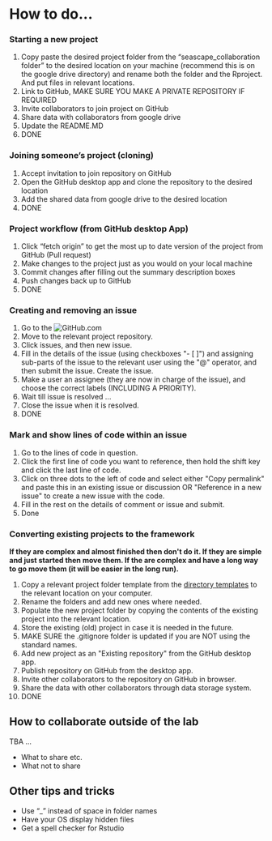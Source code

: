 
# How to do...

### Starting a new project

1. Copy paste the desired project folder from the “seascape_collaboration folder” to the desired location on your machine (recommend this is on the google drive directory) and rename both the folder and the Rproject. And put files in relevant locations.
2. Link to GitHub, MAKE SURE YOU MAKE A PRIVATE REPOSITORY IF REQUIRED
3. Invite collaborators to join project on GitHub
4. Share data with collaborators from google drive
5. Update the README.MD
6. DONE

### Joining someone’s project (cloning)

1. Accept invitation to join repository on GitHub
2. Open the GitHub desktop app and clone the repository to the desired location
3. Add the shared data from google drive to the desired location
4. DONE

### Project workflow (from GitHub desktop App)

1. Click “fetch origin” to get the most up to date version of the project from GitHub (Pull request)
2. Make changes to the project just as you would on your local machine
3. Commit changes after filling out the summary description boxes
4. Push changes back up to GitHub
5. DONE

### Creating and removing an issue

1. Go to the ![GitHub.com](https://github.com/)
2. Move to the relevant project repository.
3. Click issues, and then new issue.
4. Fill in the details of the issue (using checkboxes "- [ ]") and assigning sub-parts of the issue to the relevant user using the "\@" operator, and then submit the issue. Create the issue.
5. Make a user an assignee (they are now in charge of the issue), and choose the correct labels (INCLUDING A PRIORITY).
6. Wait till issue is resolved ...
7. Close the issue when it is resolved.
8. DONE

### Mark and show lines of code within an issue

1. Go to the lines of code in question.
2. Click the first line of code you want to reference, then hold the shift key and click the last line of code.
3. Click on three dots to the left of code and select either "Copy permalink" and paste this in an existing issue or discussion OR "Reference in a new issue" to create a new issue with the code.
4. Fill in the rest on the details of comment or issue and submit.
5. Done

### Converting existing projects to the framework

**If they are complex and almost finished then don't do it. If they are simple and just started then move them.
If the are complex and have a long way to go move them (it will be easier in the long run).**

1. Copy a relevant project folder template from the [directory templates](https://drive.google.com/drive/folders/1dCdiRN_8FS5AD5XSGm9nlPYaxtmwZXSE?usp=sharing) to the relevant location on your computer.
2. Rename the folders and add new ones where needed.
3. Populate the new project folder by copying the contents of the existing project into the relevant location.
4. Store the existing (old) project in case it is needed in the future.
5. MAKE SURE the .gitignore folder is updated if you are NOT using the standard names.
6. Add new project as an "Existing repository" from the GitHub desktop app.
7. Publish repository on GitHub from the desktop app.
8. Invite other collaborators to the repository on GitHub in browser.
9. Share the data with other collaborators through data storage system.
10. DONE

## How to collaborate outside of the lab

TBA ...

* What to share etc.
* What not to share


## Other tips and tricks

* Use “_” instead of space in folder names
* Have your OS display hidden files
* Get a spell checker for Rstudio
